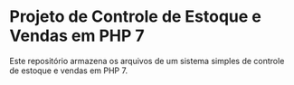# Projeto de Controle de Estoque e Vendas em PHP 7

Este repositório armazena  os arquivos de um sistema simples de controle de estoque e vendas em PHP 7. 
